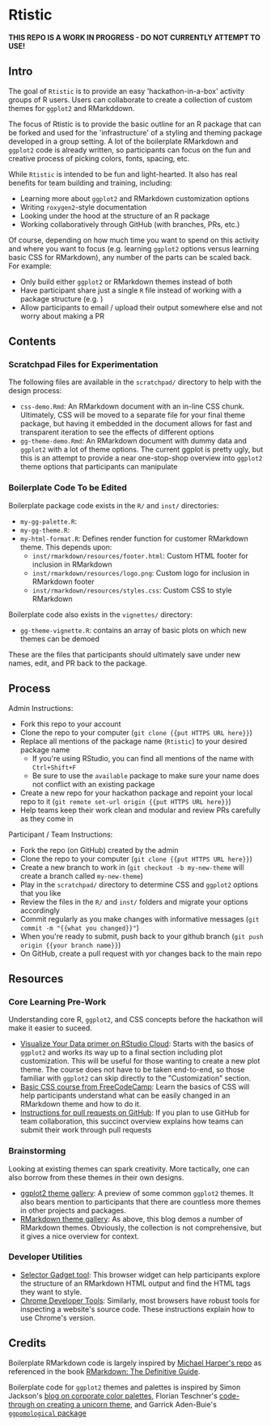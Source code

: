 # Rtistic

**THIS REPO IS A WORK IN PROGRESS - DO NOT CURRENTLY ATTEMPT TO USE!**

## Intro

The goal of `Rtistic` is to provide an easy 'hackathon-in-a-box' activity groups of R users. Users can collaborate to create a collection of custom themes for `ggplot2` and RMarkddown.

The focus of Rtistic is to provide the basic outline for an R package that can be forked and used for the 'infrastructure' of a styling and theming package developed in a group setting. A lot of the boilerplate RMarkdown and `ggplot2` code is already written, so participants can focus on the fun and creative process of picking colors, fonts, spacing, etc. 

While `Rtistic` is intended to be fun and light-hearted. It also has real benefits for team building and training, including:

- Learning more about `ggplot2` and RMarkdown customization options
- Writing `roxygen2`-style documentation
- Looking under the hood at the structure of an R package
- Working collaboratively through GitHub (with branches, PRs, etc.)

Of course, depending on how much time you want to spend on this activity and where you want to focus (e.g. learning `ggplot2` options versus learning basic CSS for RMarkdown), any number of the parts can be scaled back. For example:

- Only build either `ggplot2` or RMarkdown themes instead of both
- Have participant share just a single `R` file instead of working with a package structure (e.g. )
- Allow participants to email / upload their output somewhere else and not worry about making a PR


## Contents

### Scratchpad Files for Experimentation

The following files are available in the `scratchpad/` directory to help with the design process:

- `css-demo.Rmd`: An RMarkdown document with an in-line CSS chunk. Ultimately, CSS will be moved to a separate file for your final theme package, but having it embedded in the document allows for fast and transparent iteration to see the effects of different options
- `gg-theme-demo.Rmd`: An RMarkdown document with dummy data and `ggplot2` with a lot of theme options. The current ggplot is pretty ugly, but this is an attempt to provide a near one-stop-shop overview into `ggplot2` theme options that participants can manipulate


### Boilerplate Code To be Edited

Boilerplate package code exists in the `R/` and `inst/` directories:

- `my-gg-palette.R`:
- `my-gg-theme.R`:
- `my-html-format.R`: Defines render function for customer RMarkdown theme. This depends upon:
  + `inst/rmarkdown/resources/footer.html`: Custom HTML footer for inclusion in RMarkdown
  + `inst/rmarkdown/resources/logo.png`: Custom logo for inclusion in RMarkdown footer
  + `inst/rmarkdown/resources/styles.css`: Custom CSS to style RMarkdown

Boilerplate code also exists in the `vignettes/` directory:

- `gg-theme-vignette.R`: contains an array of basic plots on which new themes can be demoed

These are the files that participants should ultimately save under new names, edit, and PR back to the package.

## Process

Admin Instructions:

- Fork this repo to your account
- Clone the repo to your computer (`git clone {{put HTTPS URL here}}`)
- Replace all mentions of the package name (`Rtistic`) to your desired package name
  + If you're using RStudio, you can find all mentions of the name with `Ctrl+Shift+F`
  + Be sure to use the `available` package to make sure your name does not conflict with an existing package
- Create a new repo for your hackathon package and repoint your local repo to it (`git remote set-url origin {{put HTTPS URL here}}`)
- Help teams keep their work clean and modular and review PRs carefully as they come in

Participant / Team Instructions:

- Fork the repo (on GitHub) created by the admin
- Clone the repo to your computer (`git clone {{put HTTPS URL here}}`)
- Create a new branch to work in (`git checkout -b my-new-theme` will create a branch called `my-new-theme`)
- Play in the `scratchpad/` directory to determine CSS and `ggplot2` options that you like
- Review the files in the `R/` and `inst/` folders and migrate your options accordingly
- Commit regularly as you make changes with informative messages (`git commit -m "{{what you changed}}"`)
- When you're ready to submit, push back to your github branch (`git push origin {{your branch name}}`)
- On GitHub, create a pull request with yor changes back to the main repo

## Resources

### Core Learning Pre-Work

Understanding core R, `ggplot2`, and CSS concepts before the hackathon will make it easier to suceed.

- [Visualize Your Data primer on RStudio Cloud](https://rstudio.cloud/learn/primers/3): Starts with the basics of `ggplot2` and works its way up to a final section including plot customization. This will be useful for those wanting to create a new plot theme. The course does not have to be taken end-to-end, so those familiar with `ggplot2` can skip directly to the "Customization" section.
- [Basic CSS course from FreeCodeCamp](https://learn.freecodecamp.org/): Learn the basics of CSS will help participants understand what can be easily changed in an RMarkdown theme and how to do it.
- [Instructions for pull requests on GitHub](https://guides.github.com/activities/hello-world/): If you plan to use GitHub for team collaboration, this succinct overview explains how teams can submit their work through pull requests

### Brainstorming

Looking at existing themes can spark creativity. More tactically, one can also borrow from these themes in their own designs.

- [ggplot2 theme gallery](https://datascienceplus.com/ggplot2-themes-examples/): A preview of some common `ggplot2` themes. It also bears mention to participants that there are countless more themes in other projects and packages.
- [RMarkdown theme gallery](http://www.datadreaming.org/post/r-markdown-theme-gallery/): As above, this blog demos a number of RMarkdown themes. Obviously, the collection is not comprehensive, but it gives a nice overview for context.

### Developer Utilities

- [Selector Gadget tool](https://cran.r-project.org/web/packages/rvest/vignettes/selectorgadget.html): This browser widget can help participants explore the structure of an RMarkdown HTML output and find the HTML tags they want to style.
- [Chrome Developer Tools](https://developers.google.com/web/tools/chrome-devtools/inspect-styles/): Similarly, most browsers have robust tools for inspecting a website's source code. These instructions explain how to use Chrome's version.

## Credits

Boilerplate RMarkdown code is largely inspired by [Michael Harper's repo](https://github.com/dr-harper/example-rmd-templates) as referenced in the book [RMarkdown: The Definitive Guide](https://bookdown.org/yihui/rmarkdown/).

Boilerplate code for `ggplot2` themes and palettes is inspired by Simon Jackson's [blog on corporate color palettes](https://drsimonj.svbtle.com/creating-corporate-colour-palettes-for-ggplot2), Florian Teschner's [code-through on creating a unicorn theme](https://www.r-bloggers.com/how-to-create-a-ggplot-theme-unicorn-edition/), and Garrick Aden-Buie's [`ggpomological` package](https://www.garrickadenbuie.com/project/ggpomological/)


